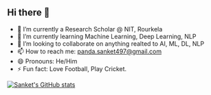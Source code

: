 ## Hi there 👋

<!--
**Sanket4496/Sanket4496** is a ✨ _special_ ✨ repository because its `README.md` (this file) appears on your GitHub profile.

Here are some ideas to get you started:

- 🔭 I’m currently working on ...
- 🌱 I’m currently learning ...
- 👯 I’m looking to collaborate on ...
- 🤔 I’m looking for help with ...
- 💬 Ask me about ...
- 📫 How to reach me: ...
- 😄 Pronouns: ...
- ⚡ Fun fact: ...
-->

- 🔭 I’m currently a Research Scholar @ NIT, Rourkela
- 🌱 I’m currently learning Machine Learning, Deep Learning, NLP
- 👯 I’m looking to collaborate on anything realted to AI, ML, DL, NLP
- 📫 How to reach me: panda.sanket497@gmail.com
- 😄 Pronouns: He/Him
- ⚡ Fun fact: Love Football, Play Cricket.

[![Sanket's GitHub stats](https://github-readme-stats.vercel.app/api?username=Sanket4496)](https://github.com/anuraghazra/github-readme-stats)
